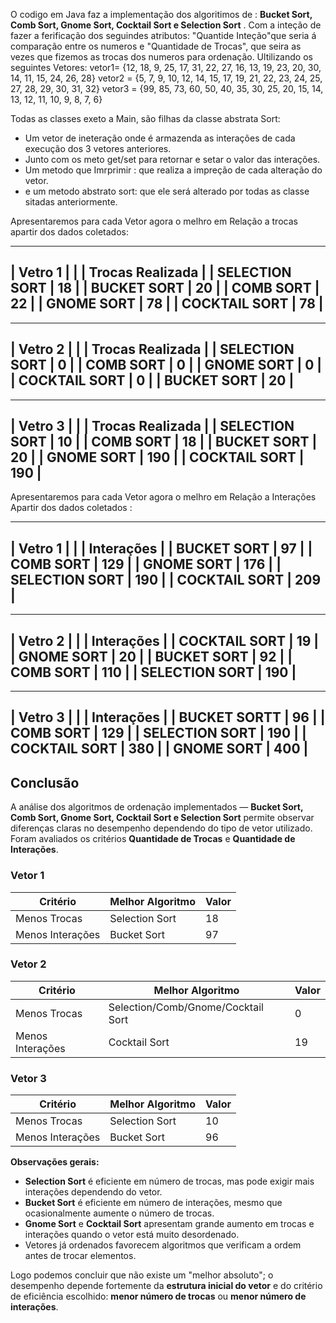 O codigo em Java faz a implementação dos algoritimos de : **Bucket Sort, Comb Sort, Gnome Sort, Cocktail Sort e Selection Sort** .
Com a inteção de fazer a ferificação dos seguindes atributos: "Quantide Inteção"que seria á comparação entre os numeros e "Quantidade de Trocas", que seira as vezes que fizemos as trocas dos  numeros para ordenação.
Ultilizando os seguintes Vetores: 
  vetor1= {12, 18, 9, 25, 17, 31, 22, 27, 16, 13, 19, 23, 20, 30, 14, 11, 15, 24, 26, 28}
  vetor2 = {5, 7, 9, 10, 12, 14, 15, 17, 19, 21, 22, 23, 24, 25, 27, 28, 29, 30, 31, 32}
  vetor3 = {99, 85, 73, 60, 50, 40, 35, 30, 25, 20, 15, 14, 13, 12, 11, 10, 9, 8, 7, 6}

Todas as classes exeto a Main, são filhas da classe abstrata Sort: 
  * Um vetor de ineteração onde é armazenda as interações de cada execução dos 3 vetores anteriores.
  * Junto com os meto get/set para retornar e setar o valor das interações.
  * Um metodo que Imrprimir : que realiza a impreção de cada alteração do vetor.
  * e um metodo abstrato sort: que ele será alterado por todas as classe sitadas anteriormente.


Apresentaremos para cada Vetor agora o melhro em Relação a trocas apartir dos dados coletados: 

  _____________________________________
|                 Vetro 1              | 
|                 |  Trocas Realizada  | 
| SELECTION SORT  |        18          |
| BUCKET SORT     |        20          |
| COMB SORT       |        22          |
| GNOME SORT      |        78          |
| COCKTAIL SORT   |        78          |
----------------------------------------
________________________________________
|                 Vetro 2              |
|                 |  Trocas Realizada  | 
| SELECTION SORT  |         0          |
| COMB SORT       |         0          |
| GNOME SORT      |         0          |
| COCKTAIL SORT   |         0          |
| BUCKET SORT     |        20          |
----------------------------------------
_______________________________________
|                 Vetro 3              |
|                 |  Trocas Realizada  | 
| SELECTION SORT  |        10          | 
| COMB SORT       |        18          |
| BUCKET SORT     |        20          |
| GNOME SORT      |        190         |
| COCKTAIL SORT   |        190         |
----------------------------------------

Apresentaremos para cada Vetor agora o melhro em Relação a Interações Apartir dos dados coletados : 

  _____________________________________
|                 Vetro 1              | 
|                 |     Interações     | 
| BUCKET SORT     |        97          |
| COMB SORT       |       129          |
| GNOME SORT      |       176          |
| SELECTION SORT  |       190          |
| COCKTAIL SORT   |       209          |
----------------------------------------
________________________________________
|                 Vetro 2              |
|                 |     Interações     | 
| COCKTAIL SORT   |        19          |
| GNOME SORT      |        20          |
| BUCKET SORT     |        92          |
| COMB SORT       |       110          |
| SELECTION SORT  |       190          |
----------------------------------------
_______________________________________
|                 Vetro 3              |
|                 |      Interações    | 
| BUCKET SORTT    |        96          | 
| COMB SORT       |       129          |
| SELECTION SORT  |       190          |
| COCKTAIL SORT   |       380          |
| GNOME SORT      |       400          |
----------------------------------------

## Conclusão

A análise dos algoritmos de ordenação implementados — **Bucket Sort, Comb Sort, Gnome Sort, Cocktail Sort e Selection Sort**
permite observar diferenças claras no desempenho dependendo do tipo de vetor utilizado. Foram avaliados os critérios **Quantidade de Trocas** e **Quantidade de Interações**.

### Vetor 1 
|      Critério           |    Melhor Algoritmo     | Valor  |
|-------------------------|-------------------------|--------|
| Menos Trocas            | Selection Sort          |   18   |
| Menos Interações        | Bucket Sort             |   97   |

### Vetor 2
|      Critério           |         Melhor Algoritmo           | Valor  |
|-------------------------|------------------------------------|--------|
| Menos Trocas            | Selection/Comb/Gnome/Cocktail Sort |    0   |
| Menos Interações        | Cocktail Sort                      |   19   |

### Vetor 3
|      Critério           |    Melhor Algoritmo     | Valor  |
|-------------------------|-------------------------|--------|
| Menos Trocas            | Selection Sort          |  10    |
| Menos Interações        | Bucket Sort             |  96    |

**Observações gerais:**
- **Selection Sort** é eficiente em número de trocas, mas pode exigir mais interações dependendo do vetor.
- **Bucket Sort** é eficiente em número de interações, mesmo que ocasionalmente aumente o número de trocas.
- **Gnome Sort** e **Cocktail Sort** apresentam grande aumento em trocas e interações quando o vetor está muito desordenado.
- Vetores já ordenados favorecem algoritmos que verificam a ordem antes de trocar elementos.

Logo podemos concluir que  não existe um "melhor absoluto"; o desempenho depende fortemente da **estrutura inicial do vetor** e do critério de eficiência escolhido: **menor número de trocas** ou **menor número de interações**.

  




